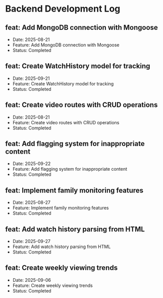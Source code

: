 # Backend Development Log


## feat: Add MongoDB connection with Mongoose
- Date: 2025-08-21
- Feature: Add MongoDB connection with Mongoose
- Status: Completed

## feat: Create WatchHistory model for tracking
- Date: 2025-09-21
- Feature: Create WatchHistory model for tracking
- Status: Completed

## feat: Create video routes with CRUD operations
- Date: 2025-08-21
- Feature: Create video routes with CRUD operations
- Status: Completed

## feat: Add flagging system for inappropriate content
- Date: 2025-09-22
- Feature: Add flagging system for inappropriate content
- Status: Completed

## feat: Implement family monitoring features
- Date: 2025-08-27
- Feature: Implement family monitoring features
- Status: Completed

## feat: Add watch history parsing from HTML
- Date: 2025-09-27
- Feature: Add watch history parsing from HTML
- Status: Completed

## feat: Create weekly viewing trends
- Date: 2025-09-06
- Feature: Create weekly viewing trends
- Status: Completed

